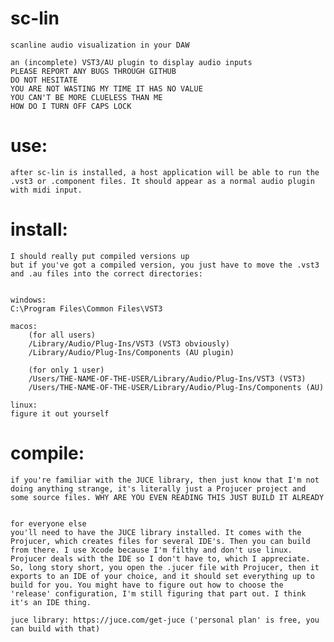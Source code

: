 # sc-lin

    scanline audio visualization in your DAW

    an (incomplete) VST3/AU plugin to display audio inputs 
    PLEASE REPORT ANY BUGS THROUGH GITHUB
    DO NOT HESITATE
    YOU ARE NOT WASTING MY TIME IT HAS NO VALUE
    YOU CAN'T BE MORE CLUELESS THAN ME
    HOW DO I TURN OFF CAPS LOCK


# use:
    after sc-lin is installed, a host application will be able to run the .vst3 or .component files. It should appear as a normal audio plugin with midi input.


# install:
    I should really put compiled versions up
    but if you've got a compiled version, you just have to move the .vst3 and .au files into the correct directories:


    windows:
	C:\Program Files\Common Files\VST3

    macos:
        (for all users)
        /Library/Audio/Plug-Ins/VST3 (VST3 obviously)
        /Library/Audio/Plug-Ins/Components (AU plugin)

        (for only 1 user)
        /Users/THE-NAME-OF-THE-USER/Library/Audio/Plug-Ins/VST3 (VST3)
        /Users/THE-NAME-OF-THE-USER/Library/Audio/Plug-Ins/Components (AU)

    linux: 
	figure it out yourself


# compile:

    if you're familiar with the JUCE library, then just know that I'm not doing anything strange, it's literally just a Projucer project and some source files. WHY ARE YOU EVEN READING THIS JUST BUILD IT ALREADY


    for everyone else
    you'll need to have the JUCE library installed. It comes with the Projucer, which creates files for several IDE's. Then you can build from there. I use Xcode because I'm filthy and don't use linux. Projucer deals with the IDE so I don't have to, which I appreciate. So, long story short, you open the .jucer file with Projucer, then it exports to an IDE of your choice, and it should set everything up to build for you. You might have to figure out how to choose the 'release' configuration, I'm still figuring that part out. I think it's an IDE thing. 

    juce library: https://juce.com/get-juce ('personal plan' is free, you can build with that)